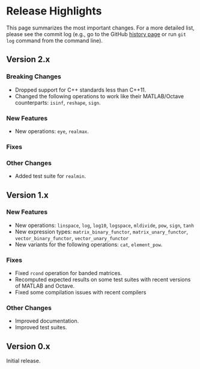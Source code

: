 # Release Highlights

This page summarizes the most important changes.
For a more detailed list, please see the commit log (e.g., go to the GitHub [history page](/sguazt/boost-ublasx/commits/master) or run `git log` command from the command line).


## Version 2.x

### Breaking Changes

- Dropped support for C++ standards less than C++11.
- Changed the following operations to work like their MATLAB/Octave counterparts: `isinf`, `reshape`, `sign`.

### New Features

- New operations: `eye`, `realmax`.

### Fixes

### Other Changes

- Added test suite for `realmin`.


## Version 1.x

### New Features

- New operations: `linspace`, `log`, `log10`, `logspace`, `mldivide`, `pow`, `sign`, `tanh`
- New expression types: `matrix_binary_functor`, `matrix_unary_functor`, `vector_binary_functor`, `vector_unary_functor`
- New variants for the following operations: `cat`, `element_pow`.

### Fixes

- Fixed `rcond` operation for banded matrices.
- Recomputed expected results on some test suites with recent versions of MATLAB and Octave.
- Fixed some compilation issues with recent compilers

### Other Changes

- Improved documentation.
- Improved test suites.


## Version 0.x

Initial release.
